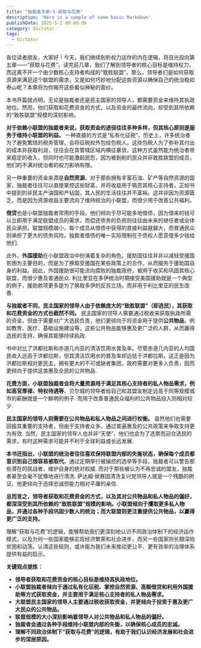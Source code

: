 ```yaml
---
title: "独裁者手册-5-获取与花费"
description: 'Here is a sample of some basic Markdown'
publishDate: 2025-5-2 00:00:00
category: Dictator
tags:
  - Dictator
---
```


各位读者朋友，大家好！今天，我们继续剖析权力运作的内在逻辑，将目光投向第五章——“获取与花费”。读完前几章，我们了解到领导者的核心目标是维持权力，而这离不开一个由少数核心支持者构成的“致胜联盟”。那么，领导者们是如何获取资源来满足这个联盟的需求，又是如何巧妙地分配这些资源以确保自己的统治稳如泰山呢？本章将为你揭开这些看似神秘的面纱。

本书开篇就点明，无论是独裁者还是民主国家的领导人，都需要资金来维持其执政地位。然而，他们获取和花费资金的方式，以及资金的最终流向，却受到其所依赖的“致胜联盟”规模的深刻影响。

**对于依赖小联盟的独裁者来说，获取资金的途径往往多种多样，但其核心原则是服务于维持小联盟的利益。** 一种直接的方式是“私有化征税”。历史上，许多统治者为了避免繁琐的税务管理，会将征税权外包给包税人。这些包税人为了弥补其付出的成本并获取利润，往往会在其管辖区域内横征暴敛。这种方式虽然能为统治者带来稳定的收入，但同时也可能激起民怨，因为被剥削的民众并非致胜联盟的成员，他们的不满对统治者的权力影响有限。

另一种重要的资金来源是**自然资源**。对于那些拥有丰富石油、矿产等自然资源的国家，独裁者往往可以直接掌控这些财富，并将收益用于犒赏其核心支持者。正如书中提到的非民主产油国和产钻国，其人民的生活往往并不富裕。这并非因为资源匮乏，而是因为资源收益主要流向了维持统治的小联盟，而很少用于改善公共福利。

**借贷**也是小联盟独裁者常用的手段。他们倾向于尽可能多地借债，因为借来的钱可以立即用于满足联盟成员的需求，而偿还债务的负担则往往由未来的继任者或全体民众承担。联盟规模越小，每个成员从借债中获得的直接利益就越大，而普通民众则承担了更大的债务风险。独裁者借债的唯一实际限制在于债权人愿意借多少钱给他们.

此外，**外国援助**在小联盟政治中扮演着复杂的角色。援助国往往并非以减轻受援国贫困为主要目的，而是为了换取受援国在某些政策上的合作，从而服务于援助国自身的利益。因此，外国援助很可能流向腐败的独裁政府，被用于收买和巩固其核心联盟，而很少惠及普通民众. 利比里亚在多伊统治时期接受美国援助就是一个典型的例子，援助款项更多是为了换取多伊的反苏立场，而非用于利比里亚的民生改善.

**与独裁者不同，民主国家的领导人由于依赖庞大的“致胜联盟”（即选民），其获取和花费资金的方式也截然不同。** 民主国家的领导人需要通过税收来获取执政所需的资金，但由于需要对广大选民负责，他们更倾向于将资金用于提供**公共物品**，例如教育、医疗、基础设施建设等。这些公共物品能够惠及更广泛的人群，从而赢得选民的支持，确保其能够持续执政.

书中对比了洪都拉斯和赤道几内亚的清洁饮用水普及率。尽管赤道几内亚的人均国民收入远高于洪都拉斯，但其清洁饮用水的普及率却远低于洪都拉斯。这正是因为洪都拉斯相对更民主，拥有更大的不可或缺者集团，政府需要对更多人负责，因而更倾向于提供这类惠及全民的公共物品.

**花费方面，小联盟独裁者会将大量资源用于满足其核心支持者的私人物品需求，例如高官厚禄、特权待遇等**。贝尔城的领导者给自己和其盟友制定远高于同等规模城市的薪酬就是一个鲜明的例子. 而用于改善普通民众福利的公共物品投入则相对较少.

**民主国家的领导人则需要在公共物品和私人物品之间进行权衡。** 虽然他们也需要回报其重要的支持者，但由于支持者众多，通过普遍惠及的公共政策来争取支持更为有效. 当然，民主国家的领导人也并非“天使”，他们也会为了选票而迎合选民的需求，有时这种需求可能并不利于全球利益或长远发展.

**本书还指出，小联盟的统治者往往喜欢保持联盟内部的失衡状态，确保每个成员都意识到自己很容易被取代**。通过定期举行被操控的选举等手段，独裁者可以警告那些潜在的挑战者，维护自身的绝对权威. 而对于那些被认为不再忠诚的盟友，独裁者甚至会毫不犹豫地进行清洗. 萨达姆·侯赛因清洗复兴党领导人就是一个残酷的例证，他更倾向于选择忠诚但能力相对平庸的亲信.

**总而言之，领导者获取和花费资金的方式，以及其对公共物品和私人物品的偏好，都深深受到其所依赖的“致胜联盟”规模的影响。小联盟倾向于攫取更多私人物品，并通过各种手段巩固少数人的统治；而大联盟则更注重提供公共物品，以赢得更广泛的支持。**

理解“获取与花费”的逻辑，能够帮助我们更深刻地认识不同政治体制下的经济运作模式，以及为何一些国家能够实现经济繁荣和社会进步，而另一些国家则长期深陷贫困和动荡。认清这些规则，或许能为我们未来推动更公平、更有效率的治理体系提供有益的启示。

**关键观点提炼：**

- **领导者获取和花费资金的核心目标是维持其执政地位。**
- **小联盟独裁者倾向于通过私有化征税、掌控自然资源、高额借贷和利用外国援助等方式获取资金，并主要用于满足核心支持者的私人物品需求。**
- **大联盟民主国家的领导人主要通过税收获取资金，并更倾向于投资于惠及更广大民众的公共物品。**
- **联盟规模的大小深刻影响着领导人对公共物品和私人物品的偏好。**
- **独裁者会通过各种手段维持小联盟内部的失衡，以确保核心成员的忠诚。**
- **理解不同政治体制下“获取与花费”的逻辑，有助于我们认识经济发展和社会进步的深层原因。**

